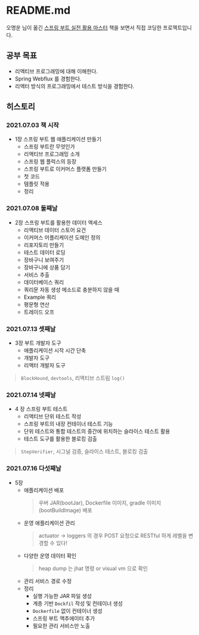 # README.md

오명운 님이 옮긴 [스프링 부트 실전 활용 마스터](http://www.kyobobook.co.kr/product/detailViewKor.laf?ejkGb=KOR&mallGb=KOR&barcode=9791189909307) 책을 보면서 직접 코딩한 프로젝트입니다.

## 공부 목표

- 리액티브 프로그래밍에 대해 이해한다.
- Spring Webflux 를 경험한다.
- 리액터 방식의 프로그래밍에서 테스트 방식을 경험한다.

## 히스토리

### 2021.07.03 책 시작

- 1장 스프링 부트 웹 애플리케이션 만들기
  - 스프링 부트란 무엇인가
  - 리액티브 프로그래밍 소개
  - 스프링 웹 플럭스의 등장
  - 스프링 부트로 이커머스 플랫폼 만들기
  - 첫 코드
  - 템플릿 적용
  - 정리
    
### 2021.07.08 둘째날

- 2장 스프링 부트를 활용한 데이터 액세스
  - 리액티브 데이터 스토어 요건
  - 이커머스 어플리케이션 도메인 정의
  - 리포지토리 만들기
  - 테스트 데이터 로딩
  - 장바구니 보여주기
  - 장바구니에 상품 담기
  - 서비스 추출
  - 데이터베이스 쿼리
  - 쿼리문 자동 생성 메소드로 충분하지 않을 때
  - Example 쿼리
  - 평문형 연산
  - 트레이드 오프
  
### 2021.07.13 셋째날

- 3장 부트 개발자 도구
  - 애플리케이션 시작 시간 단축
  - 개발자 도구
  - 리액터 개발자 도구
  
> `BlockHound`, `devtools`, 리액티브 스트림 `log()`

### 2021.07.14 넷째날

- 4 장 스프링 부트 테스트
  - 리액티브 단위 테스트 작성
  - 스프링 부트의 내장 컨테이너 테스트 기능
  - 단위 테스트와 통합 테스트의 중간에 위치하는 슬라이스 테스트 활용
  - 테스트 도구를 활용한 블로킹 검출

> `StepVerifier`, 시그널 검증, 슬라이스 테스트, 블로킹 검출

### 2021.07.16 다섯째날

- 5장
  - 애플리케이션 배포
    > 우버 JAR(bootJar), Dockerfile 이미지, gradle 이미지(bootBuildImage) 배포
  - 운영 애플리케이션 관리
    > actuator -> loggers 의 경우 POST 요청으로 RESTful 하게 레벨을 변경할 수 있다!
  - 다양한 운영 데이터 확인
    > heap dump 는 jhat 명령 or visual vm 으로 확인
  - 관리 서비스 경로 수정
  - 정리
    - 실행 가능한 JAR 파일 생성
    - 계층 기반 `Dockfil` 작성 및 컨테이너 생성
    - `Dockerfile` 없이 컨테이너 생성
    - 스프링 부트 액추에이터 추가
    - 필요한 관리 서비스만 노출
